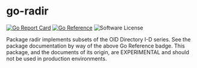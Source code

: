 # go-radir

[![Go Report Card](https://goreportcard.com/badge/github.com/oid-directory/go-radir)](https://goreportcard.com/report/github.com/oid-directory/go-radir) [![Go Reference](https://pkg.go.dev/github.com/oid-directory/go-radir?status.svg)](https://pkg.go.dev/github.com/oid-directory/go-radir) ![Software License](https://img.shields.io/badge/license-MIT-brightgreen.svg?style=flat-square)

Package radir implements subsets of the OID Directory I-D series.  See the package documentation by way of the above Go Reference badge. This package, and the documents of its origin, are EXPERIMENTAL and should not be used in production environments.
